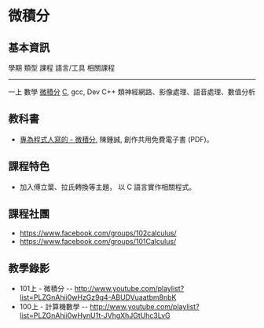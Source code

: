 # 微積分

## 基本資訊

學期     類型         課程              語言/工具                          相關課程
------   ----------   ---------------   --------------------------------   ----------------------------------------------------
一上     數學         [微積分]          [C], gcc, Dev C++                  類神經網路、影像處理、語音處理、數值分析

## 教科書
* [專為程式人寫的 - 微積分], 陳鍾誠, 創作共用免費電子書 (PDF)。

## 課程特色
* 加入傅立葉、拉氏轉換等主題， 以 C 語言實作相關程式。

## 課程社團
* <https://www.facebook.com/groups/102calculus/>
* <https://www.facebook.com/groups/101Calculus/>

## 教學錄影
* 101上 - 微積分 -- <http://www.youtube.com/playlist?list=PLZGnAhii0wHzGz9g4-ABUDVuaatbm8nbK>
* 100上 - 計算機數學 -- <http://www.youtube.com/playlist?list=PLZGnAhii0wHynU1t-JVhgXhJGtUhc3LvG>


[專為程式人寫的 - 微積分]:https://dl.dropboxusercontent.com/u/101584453/ca/caBook.pdf         
[C＃程式設計]:../../cs/htm/book.html
[Web 程式設計]:../../wp/htm/book.html
[語言處理技術 - 使用 C 語言實作]:../../cl/htm/book.html
[機率統計 - 使用 R 軟體]:../../st/htm/book.html
[開放電腦計畫]:../../oc/htm/book.html
[Blender 動畫設計]:../../3d/htm/book.html

[網路程式設計]:course_wp.html
[視窗程式設計]:course_wi.html
[計算機結構]:course_co.html
[系統程式]:course_sp.html
[機率統計]:course_st.html
[動畫設計]:course_3d.html
[計算語言學]:course_cl.html
[微積分]:course_ca.html

[Verilog]:../../ve/htm/book.html
[C＃]:../../cs/htm/book.html
[C]:../../c/htm/book.html
[Blender]:../../3d/htm/book.html
[JavaScript]:../../js/htm/book.html
[R]:../../r/htm/book.html
